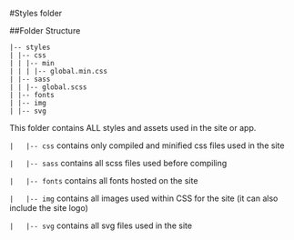 #Styles folder

##Folder Structure

	|-- styles
	| |-- css
	| | |-- min
	| | | |-- global.min.css
	| |-- sass
	| | |-- global.scss
	| |-- fonts
	| |-- img
	| |-- svg


This folder contains ALL styles and assets used in the site or app.

`|   |-- css` contains only compiled and minified css files used in the site

`|   |-- sass` contains all scss files used before compiling

`|   |-- fonts` contains all fonts hosted on the site

`|   |-- img` contains all images used within CSS for the site (it can also include the site logo)

`|   |-- svg` contains all svg files used in the site


